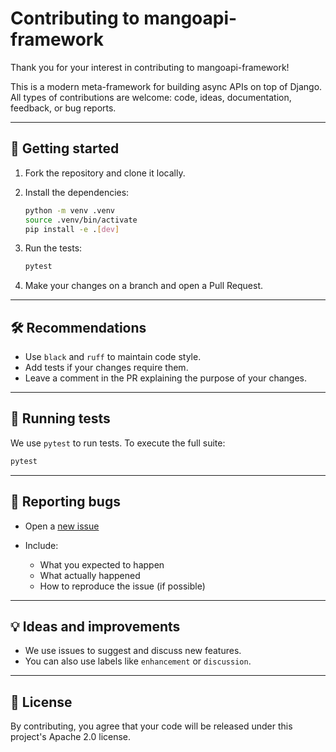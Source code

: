 # Contributing to mangoapi-framework

Thank you for your interest in contributing to mangoapi-framework!

This is a modern meta-framework for building async APIs on top of Django. All types of contributions are welcome: code, ideas, documentation, feedback, or bug reports.

---

## 🚀 Getting started

1. Fork the repository and clone it locally.
2. Install the dependencies:

   ```bash
   python -m venv .venv
   source .venv/bin/activate
   pip install -e .[dev]
    ````

3. Run the tests:

   ```bash
   pytest
   ```

4. Make your changes on a branch and open a Pull Request.

---

## 🛠 Recommendations

* Use `black` and `ruff` to maintain code style.
* Add tests if your changes require them.
* Leave a comment in the PR explaining the purpose of your changes.

---

## 🧪 Running tests

We use `pytest` to run tests. To execute the full suite:

```bash
pytest
```

---

## 🐛 Reporting bugs

* Open a [new issue](https://github.com/leandrocariego/mangoapi-framework/issues/new)
* Include:

  * What you expected to happen
  * What actually happened
  * How to reproduce the issue (if possible)

---

## 💡 Ideas and improvements

* We use issues to suggest and discuss new features.
* You can also use labels like `enhancement` or `discussion`.

---

## 📄 License

By contributing, you agree that your code will be released under this project's Apache 2.0 license.

